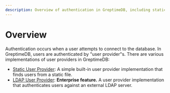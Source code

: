 ```yaml
---
description: Overview of authentication in GreptimeDB, including static user provider and LDAP user provider for authenticating users.
---
```


# Overview

Authentication occurs when a user attempts to connect to the database. In GreptimeDB, users are authenticated by "user
provider"s. There are various implementations of user providers in GreptimeDB:

- [Static User Provider](./static.md): A simple built-in user provider implementation that finds users from a static
  file.
- [LDAP User Provider](/enterprise/deployments/authentication.md): **Enterprise feature.** A user provider implementation that authenticates users against an external LDAP
  server.

